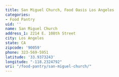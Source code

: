 ```yaml
---
title: San Miguel Church, Food Oasis Los Angeles
categories:
- Food Pantry
uid: ''
name: San Miguel Church
address_1: 2214 E. 108th Street
city: Los Angeles
state: CA
zipcode: '90059'
phone: 323-569-5951
latitude: '33.9373243'
longitude: "-118.2324792"
uri: "/food-pantry/san-miguel-church/"
---
```



